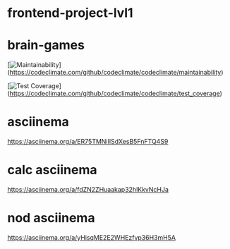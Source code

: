 # frontend-project-lvl1

# brain-games

[![Maintainability](https://api.codeclimate.com/v1/badges/a99a88d28ad37a79dbf6/maintainability)]
(https://codeclimate.com/github/codeclimate/codeclimate/maintainability)

[![Test Coverage](https://api.codeclimate.com/v1/badges/a99a88d28ad37a79dbf6/test_coverage)]
(https://codeclimate.com/github/codeclimate/codeclimate/test_coverage)

# asciinema

 https://asciinema.org/a/ER75TMNiIlSdXesB5FnFTQ4S9
 
 # calc asciinema
 https://asciinema.org/a/fdZN2ZHuaakap32hlKkvNcHJa

 # nod asciinema

 https://asciinema.org/a/yHisqME2E2WHEzfvp36H3mH5A
 